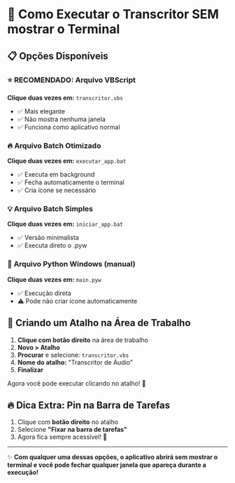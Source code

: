 # 🚀 Como Executar o Transcritor SEM mostrar o Terminal

## 📋 Opções Disponíveis

### ⭐ **RECOMENDADO: Arquivo VBScript**

**Clique duas vezes em:** `transcritor.vbs`

- ✅ Mais elegante
- ✅ Não mostra nenhuma janela
- ✅ Funciona como aplicativo normal

### 🔥 **Arquivo Batch Otimizado**

**Clique duas vezes em:** `executar_app.bat`

- ✅ Executa em background
- ✅ Fecha automaticamente o terminal
- ✅ Cria ícone se necessário

### 💡 **Arquivo Batch Simples**

**Clique duas vezes em:** `iniciar_app.bat`

- ✅ Versão minimalista
- ✅ Executa direto o .pyw

### 🔧 **Arquivo Python Windows (manual)**

**Clique duas vezes em:** `main.pyw`

- ✅ Execução direta
- ⚠️ Pode não criar ícone automaticamente

## 🎯 **Criando um Atalho na Área de Trabalho**

1. **Clique com botão direito** na área de trabalho
2. **Novo > Atalho**
3. **Procurar** e selecione: `transcritor.vbs`
4. **Nome do atalho:** "Transcritor de Áudio"
5. **Finalizar**

Agora você pode executar clicando no atalho! 🎉

## 🔥 **Dica Extra: Pin na Barra de Tarefas**

1. Clique com **botão direito** no atalho
2. Selecione **"Fixar na barra de tarefas"**
3. Agora fica sempre acessível! 📌

---

✨ **Com qualquer uma dessas opções, o aplicativo abrirá sem mostrar o terminal e você pode fechar qualquer janela que apareça durante a execução!**

